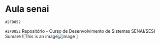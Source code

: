 # Aula senai 
  `#2FD052`
 
`#2FD052` Repositório - Curso de Desenvolvimento de Sistemas SENAI/SESI Sumaré
![This is an image![image](https://user-images.githubusercontent.com/125596897/220899979-0385f61d-0716-48b6-b98f-42bc0f8402f6.png)
]

